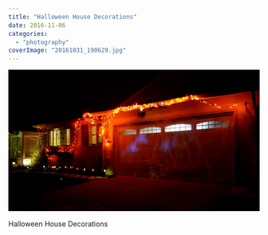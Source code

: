 ```yaml
---
title: "Halloween House Decorations"
date: 2016-11-06
categories: 
  - "photography"
coverImage: "20161031_190629.jpg"
---
```


![](images/20161031_190629.jpg)

Halloween House Decorations
